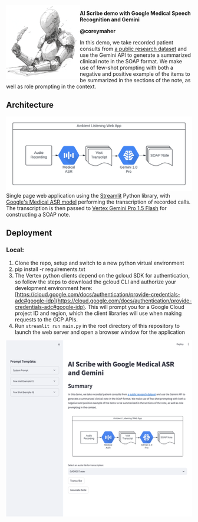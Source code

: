 <img src="assets/ai_scribe.webp" width="200" align="left">

**AI Scribe demo with Google Medical Speech Recognition and Gemini**

**@coreymaher**

In this demo, we take recorded patient consults from [a public research dataset](https://www.nature.com/articles/s41597-022-01423-1#Sec3) and use the Gemini API to generate a summarized clinical note in the SOAP format. 
We make use of few-shot prompting with both a negative and positive example of the items to be summarized in the sections of the note, as well as role prompting in the context. 

## Architecture
![Architecture diagram](assets/architecture.png)
Single page web application using the [Streamlit](https://streamlit.io/) Python library, with [Google's Medical ASR model](https://cloud.google.com/speech-to-text/docs/medical-models) performing the transcription of recorded calls. The transcription is then passed to [Vertex Gemini Pro 1.5 Flash](https://console.cloud.google.com/vertex-ai) for constructing a SOAP note. 

## Deployment 
### Local: 
1. Clone the repo, setup and switch to a new python virtual environment
2. pip install -r requirements.txt
3. The Vertex python clients depend on the gcloud SDK for authentication, so follow the steps to download the gcloud CLI and authorize your development environment here: [https://cloud.google.com/docs/authentication/provide-credentials-adc#google-idp](https://cloud.google.com/docs/authentication/provide-credentials-adc#google-idp). This will prompt you for a Google Cloud project ID and region, which the client libraries will use when making requests to the GCP APIs. 
4. Run `streamlit run main.py` in the root directory of this repository to launch the web server and open a browser window for the application

![Screenshot](assets/screenshot.png)